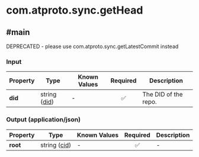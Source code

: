 # com.atproto.sync.getHead

## #main

DEPRECATED - please use com.atproto.sync.getLatestCommit instead

### Input

| Property | Type | Known Values | Required | Description |
| --- | --- | --- | :---: | --- |
| **did** | string ([did](https://atproto.com/specs/did)) | - | ✅ | The DID of the repo. |

### Output (application/json)

| Property | Type | Known Values | Required | Description |
| --- | --- | --- | :---: | --- |
| **root** | string ([cid](https://atproto.com/specs/repository#cid-formats)) | - | ✅ | - |
